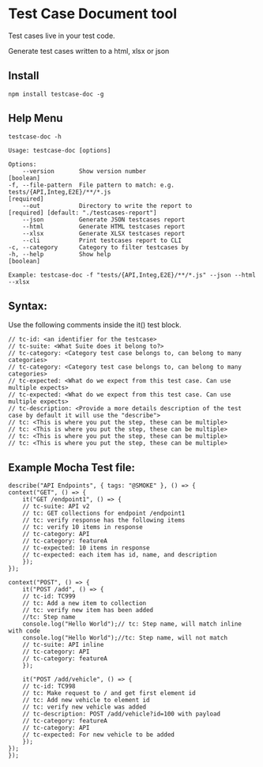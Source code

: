 # Test Case Document tool

Test cases live in your test code.

Generate test cases written to a html, xlsx or json 


## Install

    npm install testcase-doc -g

## Help Menu

    testcase-doc -h

    Usage: testcase-doc [options]

    Options:
        --version       Show version number                                                                                [boolean]
    -f, --file-pattern  File pattern to match: e.g. tests/{API,Integ,E2E}/**/*.js                                         [required]
        --out           Directory to write the report to                                  [required] [default: "./testcases-report"]
        --json          Generate JSON testcases report
        --html          Generate HTML testcases report
        --xlsx          Generate XLSX testcases report
        --cli           Print testcases report to CLI
    -c, --category      Category to filter testcases by
    -h, --help          Show help                                                                                          [boolean]

    Example: testcase-doc -f "tests/{API,Integ,E2E}/**/*.js" --json --html --xlsx


## Syntax:
Use the following comments inside the it() test block.

    // tc-id: <an identifier for the testcase>
    // tc-suite: <What Suite does it belong to?>
    // tc-category: <Category test case belongs to, can belong to many categories>
    // tc-category: <Category test case belongs to, can belong to many categories>
    // tc-expected: <What do we expect from this test case. Can use multiple expects>
    // tc-expected: <What do we expect from this test case. Can use multiple expects>
    // tc-description: <Provide a more details description of the test case by default it will use the "describe">
    // tc: <This is where you put the step, these can be multiple>
    // tc: <This is where you put the step, these can be multiple>
    // tc: <This is where you put the step, these can be multiple>
    // tc: <This is where you put the step, these can be multiple>

## Example Mocha Test file:
    describe("API Endpoints", { tags: "@SMOKE" }, () => {
    context("GET", () => {
        it("GET /endpoint1", () => {
        // tc-suite: API v2
        // tc: GET collections for endpoint /endpoint1
        // tc: verify response has the following items
        // tc: verify 10 items in response
        // tc-category: API
        // tc-category: featureA
        // tc-expected: 10 items in response
        // tc-expected: each item has id, name, and description
        });
    });

    context("POST", () => {
        it("POST /add", () => {
        // tc-id: TC999
        // tc: Add a new item to collection
        // tc: verify new item has been added
        //tc: Step name
        console.log("Hello World");// tc: Step name, will match inline with code
        console.log("Hello World");//tc: Step name, will not match
        // tc-suite: API inline
        // tc-category: API
        // tc-category: featureA
        });

        it("POST /add/vehicle", () => {
        // tc-id: TC998
        // tc: Make request to / and get first element id
        // tc: Add new vehicle to element id
        // tc: verify new vehicle was added
        // tc-description: POST /add/vehicle?id=100 with payload
        // tc-category: featureA
        // tc-category: API
        // tc-expected: For new vehicle to be added
        });
    });
    });

